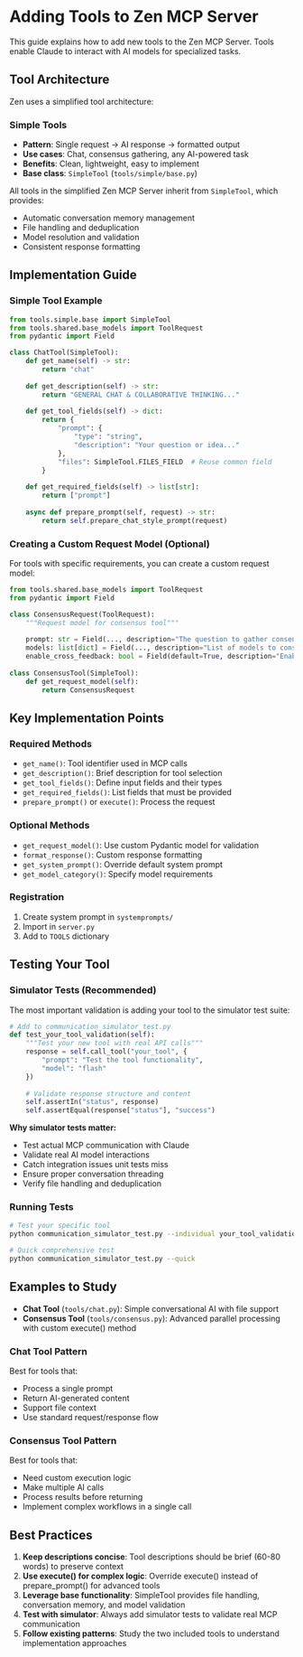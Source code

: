 # Adding Tools to Zen MCP Server

This guide explains how to add new tools to the Zen MCP Server. Tools enable Claude to interact with AI models for specialized tasks.

## Tool Architecture

Zen uses a simplified tool architecture:

### Simple Tools
- **Pattern**: Single request → AI response → formatted output
- **Use cases**: Chat, consensus gathering, any AI-powered task
- **Benefits**: Clean, lightweight, easy to implement
- **Base class**: `SimpleTool` (`tools/simple/base.py`)

All tools in the simplified Zen MCP Server inherit from `SimpleTool`, which provides:
- Automatic conversation memory management
- File handling and deduplication
- Model resolution and validation
- Consistent response formatting

## Implementation Guide

### Simple Tool Example

```python
from tools.simple.base import SimpleTool
from tools.shared.base_models import ToolRequest
from pydantic import Field

class ChatTool(SimpleTool):
    def get_name(self) -> str:
        return "chat"
    
    def get_description(self) -> str:
        return "GENERAL CHAT & COLLABORATIVE THINKING..."
    
    def get_tool_fields(self) -> dict:
        return {
            "prompt": {
                "type": "string", 
                "description": "Your question or idea..."
            },
            "files": SimpleTool.FILES_FIELD  # Reuse common field
        }
    
    def get_required_fields(self) -> list[str]:
        return ["prompt"]
    
    async def prepare_prompt(self, request) -> str:
        return self.prepare_chat_style_prompt(request)
```

### Creating a Custom Request Model (Optional)

For tools with specific requirements, you can create a custom request model:

```python
from tools.shared.base_models import ToolRequest
from pydantic import Field

class ConsensusRequest(ToolRequest):
    """Request model for consensus tool"""
    
    prompt: str = Field(..., description="The question to gather consensus on")
    models: list[dict] = Field(..., description="List of models to consult")
    enable_cross_feedback: bool = Field(default=True, description="Enable refinement phase")
    
class ConsensusTool(SimpleTool):
    def get_request_model(self):
        return ConsensusRequest
```

## Key Implementation Points

### Required Methods
- `get_name()`: Tool identifier used in MCP calls
- `get_description()`: Brief description for tool selection
- `get_tool_fields()`: Define input fields and their types
- `get_required_fields()`: List fields that must be provided
- `prepare_prompt()` or `execute()`: Process the request

### Optional Methods
- `get_request_model()`: Use custom Pydantic model for validation
- `format_response()`: Custom response formatting
- `get_system_prompt()`: Override default system prompt
- `get_model_category()`: Specify model requirements

### Registration
1. Create system prompt in `systemprompts/`
2. Import in `server.py` 
3. Add to `TOOLS` dictionary

## Testing Your Tool

### Simulator Tests (Recommended)
The most important validation is adding your tool to the simulator test suite:

```python
# Add to communication_simulator_test.py
def test_your_tool_validation(self):
    """Test your new tool with real API calls"""
    response = self.call_tool("your_tool", {
        "prompt": "Test the tool functionality",
        "model": "flash"
    })
    
    # Validate response structure and content
    self.assertIn("status", response)
    self.assertEqual(response["status"], "success")
```

**Why simulator tests matter:**
- Test actual MCP communication with Claude
- Validate real AI model interactions  
- Catch integration issues unit tests miss
- Ensure proper conversation threading
- Verify file handling and deduplication

### Running Tests
```bash
# Test your specific tool
python communication_simulator_test.py --individual your_tool_validation

# Quick comprehensive test
python communication_simulator_test.py --quick
```

## Examples to Study

- **Chat Tool** (`tools/chat.py`): Simple conversational AI with file support
- **Consensus Tool** (`tools/consensus.py`): Advanced parallel processing with custom execute() method

### Chat Tool Pattern
Best for tools that:
- Process a single prompt
- Return AI-generated content
- Support file context
- Use standard request/response flow

### Consensus Tool Pattern  
Best for tools that:
- Need custom execution logic
- Make multiple AI calls
- Process results before returning
- Implement complex workflows in a single call

## Best Practices

1. **Keep descriptions concise**: Tool descriptions should be brief (60-80 words) to preserve context
2. **Use execute() for complex logic**: Override execute() instead of prepare_prompt() for advanced tools
3. **Leverage base functionality**: SimpleTool provides file handling, conversation memory, and model validation
4. **Test with simulator**: Always add simulator tests to validate real MCP communication
5. **Follow existing patterns**: Study the two included tools to understand implementation approaches

